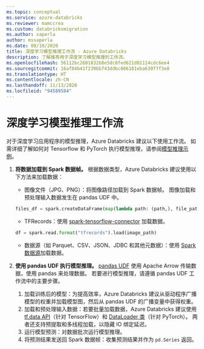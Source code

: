 ```yaml
---
ms.topic: conceptual
ms.service: azure-databricks
ms.reviewer: mamccrea
ms.custom: databricksmigration
ms.author: saperla
author: mssaperla
ms.date: 08/10/2020
title: 深度学习模型推理工作流 - Azure Databricks
description: 了解推荐用于深度学习模型推理的工作流。
ms.openlocfilehash: 56112bc2601832b8e5dc8fed621d81114cdc6ee4
ms.sourcegitcommit: 16af84b41f239bb743ddbc086181eba630f7f3e8
ms.translationtype: HT
ms.contentlocale: zh-CN
ms.lasthandoff: 11/13/2020
ms.locfileid: "94589584"
---
```

# <a name="deep-learning-model-inference-workflow"></a>深度学习模型推理工作流

对于深度学习应用程序的模型推理，Azure Databricks 建议以下使用工作流。 如需详细了解如何对 Tensorflow 和 PyTorch 执行模型推理，请参阅[模型推理示例](dl-model-inference-examples.md)。

1. **将数据加载到 Spark 数据帧。**  根据数据类型，Azure Databricks 建议使用以下方法来加载数据：
   * 图像文件（JPG、PNG）：将图像路径加载到 Spark 数据帧。 图像加载和预处理输入数据发生在 pandas UDF 中。

   ```python
   files_df = spark.createDataFrame(map(lambda path: (path,), file_paths), ["path"])
   ```

   * TFRecords：使用 [spark-tensorflow-connector](https://github.com/tensorflow/ecosystem/tree/master/spark/spark-tensorflow-connector) 加载数据。

   ```python
   df = spark.read.format("tfrecords").load(image_path)
   ```

   * 数据源（如 Parquet、CSV、JSON、JDBC 和其他元数据）：使用 [Spark 数据源](../../../data/data-sources/index.md#data-sources)加载数据。
2. **使用 pandas UDF 执行模型推理。** [pandas UDF](https://spark.apache.org/docs/latest/sql-pyspark-pandas-with-arrow.html#pandas-udfs-aka-vectorized-udfs) 使用 Apache Arrow 传输数据，使用 pandas 来处理数据。 若要进行模型推理，请遵循 pandas UDF 工作流中的主要步骤。
   1. 加载训练后的模型：为提高效率，Azure Databricks 建议从驱动程序广播模型的权重并加载模型图，然后从 pandas UDF 的广播变量中获得权重。
   1. 加载和预处理输入数据：若要批量加载数据，Azure Databricks 建议使用 [tf.data API](https://www.tensorflow.org/guide/data)（针对 TensorFlow）和 [DataLoader 类](https://pytorch.org/tutorials/beginner/data_loading_tutorial.html)（针对 PyTorch）。 两者还支持预提取和多线程加载，以隐藏 IO 绑定延迟。
   1. 运行模型预测：对数据批次运行模型推理。
   1. 将预测结果发送回 Spark 数据帧：收集预测结果并作为 `pd.Series` 返回。